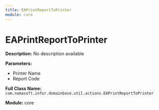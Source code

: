 ```yaml
---
title: EAPrintReportToPrinter
module: core
---
```


# EAPrintReportToPrinter

**Description:** No description available

**Parameters:**
- Printer Name
- Report Code

**Full Class Name:** `com.namasoft.infor.domainbase.util.actions.EAPrintReportToPrinter`

**Module:** core

